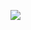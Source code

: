 [![](https://jitpack.io/v/Rocketarminek/EternalEvent.svg)](https://jitpack.io/#Rocketarminek/EternalEvent)
